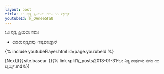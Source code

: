 ```yaml
---
layout: post
title: ಓಂ ನೃತ್ಯ ಪ್ರಿಯಯ ನಮಃ ೧೧ ಟೈಮ್ಸ್
youtubeId: k_OAnee5TaU
---
```

 
 
 ಓಂ ನೃತ್ಯ ಪ್ರಿಯಯ ನಮಃ  
 
 -  ಯಾರು ನೃತ್ಯವನ್ನು ಇಷ್ಟಪಡುತ್ತಾರೆ 
 
  
 
  
 
 
 
 
 
 


{% include youtubePlayer.html id=page.youtubeId %}
 
[Next]({{ site.baseurl }}{% link  split1/_posts/2013-01-31-ಓಂ ನಿತ್ಯ ನಾರ್ಥಯ ನಮಃ ೧೧ ಟೈಮ್ಸ್.md%})
 
